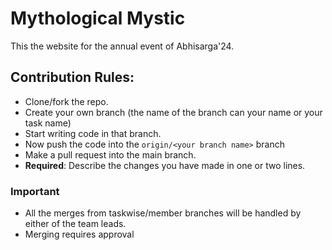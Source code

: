 # Mythological Mystic

This the website for the annual event of Abhisarga'24.

## Contribution Rules:

- Clone/fork the repo.
- Create your own branch (the name of the branch can your name or your task name)
- Start writing code in that branch.
- Now push the code into the `origin/<your branch name>` branch
- Make a pull request into the main branch.
- **Required**: Describe the changes you have made in one or two lines.

### Important

- All the merges from taskwise/member branches will be handled by either of the team leads.
- Merging requires approval